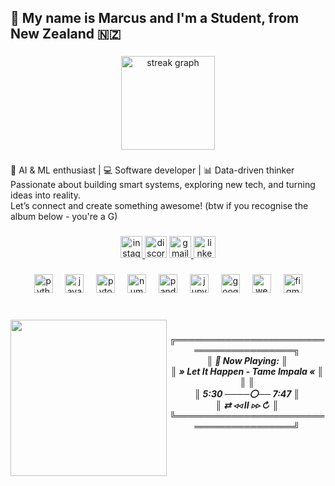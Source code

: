 <h2 align="left">👋 My name is Marcus and I'm a Student, from New Zealand 🇳🇿</h2>

###

<div align="center">
  <img src="https://streak-stats.demolab.com?user=Marques-079&locale=en&mode=daily&theme=dracula&hide_border=false&border_radius=5" height="150" alt="streak graph"  />
</div>

###

<p align="left">🤖 AI & ML enthusiast | 💻 Software developer | 📊 Data-driven thinker<br>Passionate about building smart systems, exploring new tech, and turning ideas into reality. <br>Let’s connect and create something awesome! (btw if you recognise the album below - you're a G)</p>

###

<div align="center">
  <a href="https://www.instagram.com/marcusochan/" target="_blank">
    <img src="https://img.shields.io/static/v1?message=Instagram&logo=instagram&label=&color=E4405F&logoColor=white&labelColor=&style=for-the-badge" height="35" alt="instagram logo"  />
  </a>
  <img src="https://img.shields.io/static/v1?message=marce4523&logo=discord&label=Discord&color=808080&logoColor=white&labelColor=7289DA&style=for-the-badge" height="35" alt="discord logo"  />
  <a href="mailto:marcus.o.chan@gmail.com" target="_blank">
    <img src="https://img.shields.io/static/v1?message=Gmail&logo=gmail&label=&color=D14836&logoColor=white&labelColor=&style=for-the-badge" height="35" alt="gmail logo"  />
  </a>
  <a href="https://www.linkedin.com/in/marcus-chan-019136338/" target="_blank">
    <img src="https://img.shields.io/static/v1?message=LinkedIn&logo=linkedin&label=&color=0077B5&logoColor=white&labelColor=&style=for-the-badge" height="35" alt="linkedin logo"  />
  </a>
</div>

###

<div align="center">
  <img src="https://cdn.jsdelivr.net/gh/devicons/devicon/icons/python/python-original.svg" height="30" alt="python logo"  />
  <img width="12" />
  <img src="https://cdn.jsdelivr.net/gh/devicons/devicon/icons/java/java-original.svg" height="30" alt="java logo"  />
  <img width="12" />
  <img src="https://cdn.jsdelivr.net/gh/devicons/devicon/icons/pytorch/pytorch-original.svg" height="30" alt="pytorch logo"  />
  <img width="12" />
  <img src="https://cdn.jsdelivr.net/gh/devicons/devicon/icons/numpy/numpy-original.svg" height="30" alt="numpy logo"  />
  <img width="12" />
  <img src="https://cdn.jsdelivr.net/gh/devicons/devicon/icons/pandas/pandas-original.svg" height="30" alt="pandas logo"  />
  <img width="12" />
  <img src="https://cdn.jsdelivr.net/gh/devicons/devicon/icons/jupyter/jupyter-original.svg" height="30" alt="jupyter logo"  />
  <img width="12" />
  <img src="https://cdn.jsdelivr.net/gh/devicons/devicon/icons/googlecloud/googlecloud-original.svg" height="30" alt="googlecloud logo"  />
  <img width="12" />
  <img src="https://cdn.jsdelivr.net/gh/devicons/devicon/icons/webflow/webflow-original.svg" height="30" alt="webflow logo"  />
  <img width="12" />
  <img src="https://cdn.jsdelivr.net/gh/devicons/devicon/icons/figma/figma-original.svg" height="30" alt="figma logo"  />
</div>

###

<br clear="both">

<img align="left" height="250" src="https://upload.wikimedia.org/wikipedia/en/9/9b/Tame_Impala_-_Currents.png"  />

###

<h5 align="center">╔════════════════════════════════════════╗<br>║ 🎵  Now Playing:                      ║<br>║    » Let It Happen - Tame Impala «     ║<br>║                                        ║<br>║   5:30 ────〇── 7:47                    ║<br>║       ⇄   ◃◃   ⅠⅠ   ▹▹   ↻              ║<br>╚════════════════════════════════════════╝</h5>

###
